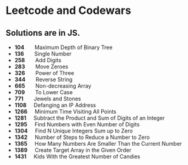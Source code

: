 # Leetcode and Codewars

## Solutions are in JS.

* **104**	  &nbsp; &nbsp; &nbsp; Maximum Depth of Binary Tree 
* **136**   &nbsp; &nbsp; &nbsp; Single Number   
* **258**	  &nbsp; &nbsp; &nbsp; Add Digits 	
* **283**	  &nbsp; &nbsp; &nbsp; Move Zeroes 
* **326**	  &nbsp; &nbsp; &nbsp; Power of Three 	
* **344**	  &nbsp; &nbsp; &nbsp; Reverse String   		    			
* **665**	  &nbsp; &nbsp; &nbsp; Non-decreasing Array  
* **709**	  &nbsp; &nbsp; &nbsp; To Lower Case   		  		 		
* **771**	  &nbsp; &nbsp; &nbsp; Jewels and Stones    			  			
* **1108**	&nbsp; &nbsp;  Defanging an IP Address 
* **1266**  &nbsp; &nbsp;  Minimum Time Visiting All Points 
* **1281**  &nbsp; &nbsp;  Subtract the Product and Sum of Digits of an Integer
* **1295**	&nbsp; &nbsp;  Find Numbers with Even Number of Digits    		
* **1304**	&nbsp; &nbsp;  Find N Unique Integers Sum up to Zero  
* **1342**	&nbsp; &nbsp;  Number of Steps to Reduce a Number to Zero  	
* **1365**  &nbsp; &nbsp;  How Many Numbers Are Smaller Than the Current Number
* **1389**  &nbsp; &nbsp;  Create Target Array in the Given Order
* **1431**	&nbsp; &nbsp;  Kids With the Greatest Number of Candies  
